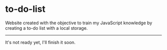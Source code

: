 # to-do-list

Website created with the objective to train my JavaScript knowledge by creating a to-do list with a local storage.
<hr>

It's not ready yet, I'll finish it soon.

